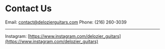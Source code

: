 # Contact Us

Email: [contact@delozierguitars.com](mailto:contact@delozierguitars.com)
Phone: (216) 260-3039

---

Instagram: [https://www.instagram.com/delozier_guitars](https://www.instagram.com/delozier_guitars)
